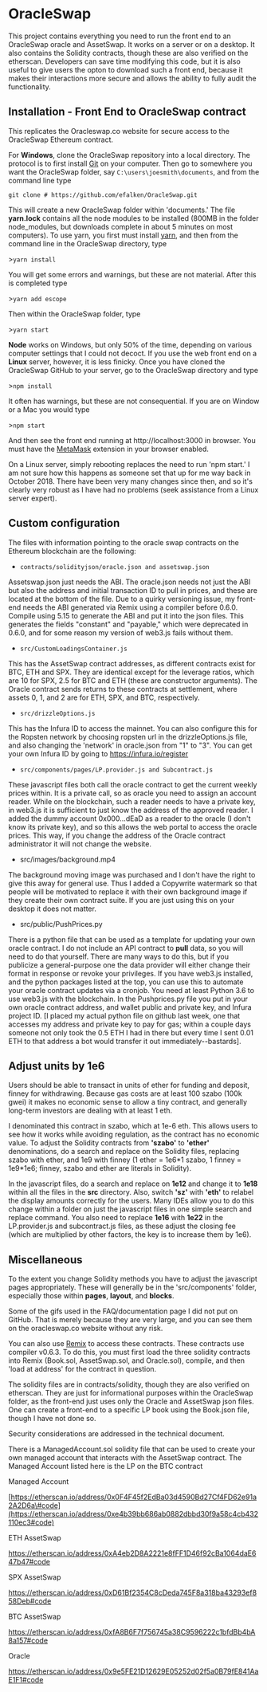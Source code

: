 OracleSwap
==========

This project contains everything you need to run the front end to an OracleSwap
oracle and AssetSwap. It works on a server or on a desktop. It also contains the
Solidity contracts, though these are also verified on the etherscan. Developers
can save time modifying this code, but it is also useful to give users the opton
to download such a front end, because it makes their interactions more secure
and allows the ability to fully audit the functionality.

Installation - Front End to OracleSwap contract
-----------------------------------------------

This replicates the Oracleswap.co website for secure access to the OracleSwap
Ethereum contract.

For **Windows**, clone the OracleSwap repository into a local directory. The
protocol is to first install [Git](https://git-scm.com/downloads) on your
computer. Then go to somewhere you want the OracleSwap folder, say
`C:\users\joesmith\documents`, and from the command line type

`git clone # https://github.com/efalken/OracleSwap.git`

This will create a new OracleSwap folder within 'documents.' The file
**yarn.lock** contains all the node modules to be installed (800MB in the folder
node_modules, but downloads complete in about 5 minutes on most computers). To
use yarn, you first must install [yarn](https://www.npmjs.com/package/yarn), and
then from the command line in the OracleSwap directory, type

\>`yarn install`

You will get some errors and warnings, but these are not material. After this is
completed type

\>`yarn add escope`

Then within the OracleSwap folder, type

\>`yarn start`

**Node** works on Windows, but only 50% of the time, depending on various
computer settings that I could not decoct. If you use the web front end on a
**Linux** server, however, it is less finicky. Once you have cloned the
OracleSwap GitHub to your server, go to the OracleSwap directory and type

\>`npm install`

It often has warnings, but these are not consequential. If you are on Window or
a Mac you would type

\>`npm start`

And then see the front end running at http://localhost:3000 in browser. You must
have the [MetaMask](https://metamask.io/) extension in your browser enabled.

On a Linux server, simply rebooting replaces the need to run 'npm start.' I am
not sure how this happens as someone set that up for me way back in October
2018. There have been very many changes since then, and so it's clearly very
robust as I have had no problems (seek assistance from a Linux server expert).

Custom configuration
--------------------

The files with information pointing to the oracle swap contracts on the Ethereum
blockchain are the following:

-   `contracts/solidityjson/oracle.json and assetswap.json`

Assetswap.json just needs the ABI. The oracle.json needs not just the ABI but
also the address and initial transaction ID to pull in prices, and these are
located at the bottom of the file. Due to a quirky versioning issue, my
front-end needs the ABI generated via Remix using a compiler before 0.6.0.
Compile using 5.15 to generate the ABI and put it into the json files. This
generates the fields "constant" and "payable," which were deprecated in 0.6.0,
and for some reason my version of web3.js fails without them.

-   `src/CustomLoadingsContainer.js`

This has the AssetSwap contract addresses, as different contracts exist for BTC,
ETH and SPX. They are identical except for the leverage ratios, which are 10 for
SPX, 2.5 for BTC and ETH (these are constructor arguments). The Oracle contract
sends returns to these contracts at settlement, where assets 0, 1, and 2 are for
ETH, SPX, and BTC, respectively.

-   `src/drizzleOptions.js`

This has the Infura ID to access the mainnet. You can also configure this for
the Ropsten network by choosing ropsten url in the drizzleOptions.js file, and
also changing the 'network' in oracle.json from "1" to "3". You can get your own
Infura ID by going to <https://infura.io/register>

-   `src/components/pages/LP.provider.js and Subcontract.js`

These javascript files both call the oracle contract to get the current weekly
prices within. It is a private call, so as oracle you need to assign an account
reader. While on the blockchain, such a reader needs to have a private key, in
web3.js it is sufficient to just know the address of the approved reader. I
added the dummy account 0x000...dEaD as a reader to the oracle (I don't know its
private key), and so this allows the web portal to access the oracle prices.
This way, if you change the address of the Oracle contract administrator it will
not change the website.

-   src/images/background.mp4

The background moving image was purchased and I don't have the right to give
this away for general use. Thus I added a Copywrite watermark so that people
will be motivated to replace it with their own background image if they create
their own contract suite. If you are just using this on your desktop it does not
matter.

-   src/public/PushPrices.py

There is a python file that can be used as a template for updating your own
oracle contract. I do not include an API contract to **pull** data, so you will
need to do that yourself. There are many ways to do this, but if you publicize a
general-purpose one the data provider will either change their format in
response or revoke your privileges. If you have web3.js installed, and the
python packages listed at the top, you can use this to automate your oracle
contract updates via a cronjob. You need at least Python 3.6 to use web3.js with
the blockchain. In the Pushprices.py file you put in your own oracle contract
address, and wallet public and private key, and Infura project ID. [I placed my
actual python file on github last week, one that accesses my address and private
key to pay for gas; within a couple days someone not only took the 0.5 ETH I had
in there but every time I sent 0.01 ETH to that address a bot would transfer it
out immediately--bastards].

Adjust units by 1e6
-------------------

Users should be able to transact in units of ether for funding and deposit,
finney for withdrawing. Because gas costs are at least 100 szabo (100k gwei) it
makes no economic sense to allow a tiny contract, and generally long-term
investors are dealing with at least 1 eth.

I denominated this contract in szabo, which at 1e-6 eth. This allows users to
see how it works while avoiding regulation, as the contract has no economic
value. To adjust the Solidity contracts from **'szabo'** to **'ether'**
denominations, do a search and replace on the Solidity files, replacing szabo
with ether, and 1e9 with finney (1 ether = 1e6\*1 szabo, 1 finney = 1e9\*1e6;
finney, szabo and ether are literals in Solidity).

In the javascript files, do a search and replace on **1e12** and change it to
**1e18** within all the files in the **src** directory. Also, switch **'sz'**
with **'eth'** to relabel the display amounts correctly for the users. Many IDEs
allow you to do this change within a folder on just the javascript files in one
simple search and replace command. You also need to replace **1e16** with
**1e22** in the LP.provider.js and subcontract.js files, as these adjust the
closing fee (which are multiplied by other factors, the key is to increase them
by 1e6).

Miscellaneous
-------------

To the extent you change Solidity methods you have to adjust the javascript
pages appropriately. These will generally be in the 'src/components' folder,
especially those within **pages**, **layout**, and **blocks**.

Some of the gifs used in the FAQ/documentation page I did not put on GitHub.
That is merely because they are very large, and you can see them on the
oracleswap.co website without any risk.

You can also use [Remix](https://remix.ethereum.org) to access these contracts.
These contracts use compiler v0.6.3. To do this, you must first load the three
solidity contracts into Remix (Book.sol, AssetSwap.sol, and Oracle.sol),
compile, and then 'load at address' for the contract in question.

The solidity files are in contracts/solidity, though they are also verified on
etherscan. They are just for informational purposes within the OracleSwap
folder, as the front-end just uses only the Oracle and AssetSwap json files. One
can create a front-end to a specific LP book using the Book.json file, though I
have not done so.

Security considerations are addressed in the technical document.

There is a ManagedAccount.sol solidity file that can be used to create your own
managed account that interacts with the AssetSwap contract. The Managed Account
listed here is the LP on the BTC contract

Managed Account

[https://etherscan.io/address/0x0F4F45f2EdBa03d4590Bd27Cf4FD62e91a2A2D6a\#code](https://etherscan.io/address/0xe4b39bb686ab0882dbbd30f9a58c4cb432110ec3#code)

ETH AssetSwap

<https://etherscan.io/address/0xA4eb2D8A2221e8fFF1D46f92cBa1064daE647b47#code>

SPX AssetSwap

<https://etherscan.io/address/0xD61Bf2354C8cDeda745F8a318ba43293ef858Deb#code>

BTC AssetSwap

<https://etherscan.io/address/0xfA8B6F7f756745a38C9596222c1bfdBb4bA8a157#code>

Oracle

<https://etherscan.io/address/0x9e5FE21D12629E05252d02f5a0B79fE841AaE1F1#code>
